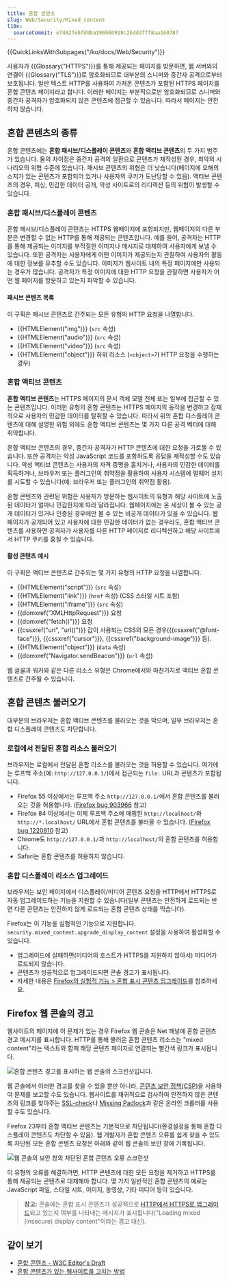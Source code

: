 ```yaml
---
title: 혼합 콘텐츠
slug: Web/Security/Mixed_content
l10n:
  sourceCommit: e74627e6fd9ba19696b918c2bdddfff8aa160787
---
```


{{QuickLinksWithSubpages("/ko/docs/Web/Security")}}

사용자가 {{Glossary("HTTPS")}}를 통해 제공되는 페이지를 방문하면, 웹 서버와의 연결이 {{Glossary("TLS")}}로 암호화되므로 대부분의 스니퍼와 중간자 공격으로부터 보호됩니다. 일반 텍스트 HTTP를 사용하여 가져온 콘텐츠가 포함된 HTTPS 페이지를 혼합 콘텐츠 페이지라고 합니다. 이러한 페이지는 부분적으로만 암호화되므로 스니퍼와 중간자 공격자가 암호화되지 않은 콘텐츠에 접근할 수 있습니다. 따라서 페이지는 안전하지 않습니다.

## 혼합 콘텐츠의 종류

혼합 콘텐츠에는 **혼합 패시브/디스플레이 콘텐츠**와 **혼합 액티브 콘텐츠**의 두 가지 범주가 있습니다. 둘의 차이점은 중간자 공격의 일환으로 콘텐츠가 재작성된 경우, 최악의 시나리오의 위협 수준에 있습니다. 패시브 콘텐츠의 위협은 더 낮습니다(페이지에 오해의 소지가 있는 콘텐츠가 포함되어 있거나 사용자의 쿠키가 도난당할 수 있음). 액티브 콘텐츠의 경우, 피싱, 민감한 데이터 공개, 악성 사이트로의 리디렉션 등의 위험이 발생할 수 있습니다.

### 혼합 패시브/디스플레이 콘텐츠

혼합 패시브/디스플레이 콘텐츠는 HTTPS 웹페이지에 포함되지만, 웹페이지의 다른 부분은 변경할 수 없는 HTTP를 통해 제공되는 콘텐츠입니다. 예를 들어, 공격자는 HTTP를 통해 제공되는 이미지를 부적절한 이미지나 메시지로 대체하여 사용자에게 보낼 수 있습니다. 또한 공격자는 사용자에게 어떤 이미지가 제공되는지 관찰하여 사용자의 활동에 대한 정보를 유추할 수도 있습니다. 이미지가 웹사이트 내의 특정 페이지에만 사용되는 경우가 많습니다. 공격자가 특정 이미지에 대한 HTTP 요청을 관찰하면 사용자가 어떤 웹 페이지를 방문하고 있는지 파악할 수 있습니다.

#### 패시브 콘텐츠 목록

이 구획은 패시브 콘텐츠로 간주되는 모든 유형의 HTTP 요청을 나열합니다.

- {{HTMLElement("img")}} (`src` 속성)
- {{HTMLElement("audio")}} (`src` 속성)
- {{HTMLElement("video")}} (`src` 속성)
- {{HTMLElement("object")}} 하위 리소스 (`<object>`가 HTTP 요청을 수행하는 경우)

### 혼합 액티브 콘텐츠

**혼합 액티브 콘텐츠**는 HTTPS 페이지의 문서 객체 모델 전체 또는 일부에 접근할 수 있는 콘텐츠입니다. 이러한 유형의 혼합 콘텐츠는 HTTPS 페이지의 동작을 변경하고 잠재적으로 사용자의 민감한 데이터를 탈취할 수 있습니다. 따라서 위의 혼합 디스플레이 콘텐츠에 대해 설명한 위험 외에도 혼합 액티브 콘텐츠는 몇 가지 다른 공격 벡터에 대해 취약합니다.

혼합 액티브 콘텐츠의 경우, 중간자 공격자가 HTTP 콘텐츠에 대한 요청을 가로챌 수 있습니다. 또한 공격자는 악성 JavaScript 코드를 포함하도록 응답을 재작성할 수도 있습니다. 악성 액티브 콘텐츠는 사용자의 자격 증명을 훔치거나, 사용자의 민감한 데이터를 획득하거나, 브라우저 또는 플러그인의 취약점을 활용하여 사용자 시스템에 멀웨어 설치를 시도할 수 있습니다(예: 브라우저 또는 플러그인의 취약점 활용).

혼합 콘텐츠와 관련된 위험은 사용자가 방문하는 웹사이트의 유형과 해당 사이트에 노출된 데이터가 얼마나 민감한지에 따라 달라집니다. 웹페이지에는 온 세상이 볼 수 있는 공개 데이터가 있거나 인증된 경우에만 볼 수 있는 비공개 데이터가 있을 수 있습니다. 웹페이지가 공개되어 있고 사용자에 대한 민감한 데이터가 없는 경우라도, 혼합 액티브 콘텐츠를 사용하면 공격자가 사용자를 다른 HTTP 페이지로 리디렉션하고 해당 사이트에서 HTTP 쿠키를 훔칠 수 있습니다.

#### 활성 콘텐츠 예시

이 구획은 액티브 콘텐츠로 간주되는 몇 가지 유형의 HTTP 요청을 나열합니다.

- {{HTMLElement("script")}} (`src` 속성)
- {{HTMLElement("link")}} (`href` 속성) (CSS 스타일 시트 포함)
- {{HTMLElement("iframe")}} (`src` 속성)
- {{domxref("XMLHttpRequest")}} 요청
- {{domxref("fetch()")}} 요청
- {{cssxref("url", "url()")}} 값이 사용되는 CSS의 모든 경우({{cssxref("@font-face")}}, {{cssxref("cursor")}}, {{cssxref("background-image")}} 등).
- {{HTMLElement("object")}} (`data` 속성)
- {{domxref("Navigator.sendBeacon")}} (`url` 속성)

웹 글꼴과 워커와 같은 다른 리소스 유형은 Chrome에서와 마찬가지로 액티브 혼합 콘텐츠로 간주될 수 있습니다.

## 혼합 콘텐츠 불러오기

대부분의 브라우저는 혼합 액티브 콘텐츠를 불러오는 것을 막으며, 일부 브라우저는 혼합 디스플레이 콘텐츠도 차단합니다.

### 로컬에서 전달된 혼합 리소스 불러오기

브라우저는 로컬에서 전달된 혼합 리소스를 불러오는 것을 허용할 수 있습니다. 여기에는 루프백 주소(예: `http://127.0.0.1/`)에서 접근되는 `file:` URL과 콘텐츠가 포함됩니다.

- Firefox 55 이상에서는 루프백 주소 `http://127.0.0.1/`에서 혼합 콘텐츠를 불러오는 것을 허용합니다. ([Firefox bug 903966](https://bugzil.la/903966) 참고)
- Firefox 84 이상에서는 이제 루프백 주소에 매핑된 `http://localhost/`와 `http://*.localhost/` URL에서 혼합 콘텐츠를 불러올 수 있습니다. ([Firefox bug 1220810](https://bugzil.la/1220810) 참고)
- Chrome도 `http://127.0.0.1/`과 `http://localhost/`의 혼합 콘텐츠를 허용합니다.
- Safari는 혼합 콘텐츠를 허용하지 않습니다.

### 혼합 디스플레이 리소스 업그레이드

브라우저는 보안 페이지에서 디스플레이/미디어 콘텐츠 요청을 HTTP에서 HTTPS로 자동 업그레이드하는 기능을 지원할 수 있습니다(일부 콘텐츠는 안전하게 로드되는 반면 다른 콘텐츠는 안전하지 않게 로드되는 혼합 콘텐츠 상태를 막습니다).

Firefox는 이 기능을 실험적인 기능으로 지원합니다. `security.mixed_content.upgrade_display_content` 설정을 사용하여 활성화할 수 있습니다.

- 업그레이드에 실패하면(미디어의 호스트가 HTTPS를 지원하지 않아서) 미디어가 로드되지 않습니다.
- 콘텐츠가 성공적으로 업그레이드되면 콘솔 경고가 표시됩니다.
- 자세한 내용은 [Firefox의 실험적 기능 > 혼합 표시 콘텐츠 업그레이드](/ko/docs/Mozilla/Firefox/Experimental_features#혼합_디스플레이_콘텐츠_업그레이드)를 참조하세요.

## Firefox 웹 콘솔의 경고

웹사이트의 페이지에 이 문제가 있는 경우 Firefox 웹 콘솔은 Net 패널에 혼합 콘텐츠 경고 메시지를 표시합니다. HTTP를 통해 불러온 혼합 콘텐츠 리소스는 "mixed content"라는 텍스트와 함께 해당 콘텐츠 페이지로 연결되는 빨간색 링크가 표시됩니다.

![혼합 콘텐츠 경고를 표시하는 웹 콘솔의 스크린샷입니다.](mixed_content_-_net_pane.png)

웹 콘솔에서 이러한 경고를 찾을 수 있을 뿐만 아니라, [콘텐츠 보안 정책(CSP)](/ko/docs/Web/HTTP/CSP)을 사용하여 문제를 보고할 수도 있습니다. 웹사이트를 재귀적으로 검사하여 안전하지 않은 콘텐츠의 링크를 찾아주는 [SSL-check](https://www.jitbit.com/sslcheck/)나 [Missing Padlock](https://www.missingpadlock.com/)과 같은 온라인 크롤러를 사용할 수도 있습니다.

Firefox 23부터 혼합 액티브 콘텐츠는 기본적으로 차단됩니다(환경설정을 통해 혼합 디스플레이 콘텐츠도 차단할 수 있음). 웹 개발자가 혼합 콘텐츠 오류를 쉽게 찾을 수 있도록 차단된 모든 혼합 콘텐츠 요청은 아래와 같이 웹 콘솔의 보안 창에 기록됩니다.

![웹 콘솔의 보안 창의 차단된 혼합 콘텐츠 오류 스크린샷](mixed_content_webconsole.png)

이 유형의 오류를 해결하려면, HTTP 콘텐츠에 대한 모든 요청을 제거하고 HTTPS를 통해 제공되는 콘텐츠로 대체해야 합니다. 몇 가지 일반적인 혼합 콘텐츠의 예로는 JavaScript 파일, 스타일 시트, 이미지, 동영상, 기타 미디어 등이 있습니다.

> **참고:** 콘솔에는 혼합 표시 콘텐츠가 성공적으로 [HTTP에서 HTTPS로 업그레이드](#혼합_표시_리소스_업그레이드)되고 있는지 여부를 나타내는 메시지가 표시됩니다("Loading mixed (insecure) display content"이라는 경고 대신).

## 같이 보기

- [혼합 콘텐츠 - W3C Editor's Draft](https://w3c.github.io/webappsec/specs/mixedcontent/)
- [혼합 콘텐츠가 있는 웹사이트를 고치는 방법](/ko/docs/Web/Security/Mixed_content/How_to_fix_website_with_mixed_content)
